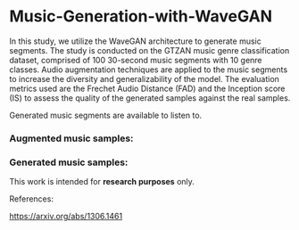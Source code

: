# Music-Generation-with-WaveGAN

In this study, we utilize the WaveGAN architecture to generate music segments. The study is conducted on the GTZAN music genre classification dataset, comprised of 100 30-second music segments with 10 genre classes. Audio augmentation techniques are applied to the music segments to increase the diversity and generalizability of the model. The evaluation metrics used are the Frechet Audio Distance (FAD) and the Inception score (IS) to assess the quality of the generated samples against the real samples.

Generated music segments are available to listen to.

### Augmented music samples:



### Generated music samples:





This work is intended for **research purposes** only.


References:
 
https://arxiv.org/abs/1306.1461
